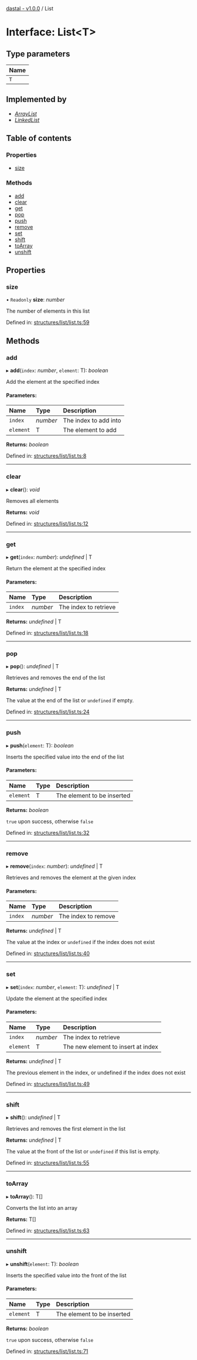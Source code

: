 [dastal - v1.0.0](../README.md) / List

# Interface: List<T\>

## Type parameters

| Name |
| :------ |
| `T` |

## Implemented by

* [*ArrayList*](../classes/arraylist.md)
* [*LinkedList*](../classes/linkedlist.md)

## Table of contents

### Properties

- [size](list.md#size)

### Methods

- [add](list.md#add)
- [clear](list.md#clear)
- [get](list.md#get)
- [pop](list.md#pop)
- [push](list.md#push)
- [remove](list.md#remove)
- [set](list.md#set)
- [shift](list.md#shift)
- [toArray](list.md#toarray)
- [unshift](list.md#unshift)

## Properties

### size

• `Readonly` **size**: *number*

The number of elements in this list

Defined in: [structures/list/list.ts:59](https://github.com/havelessbemore/dastal/blob/5fab342/src/structures/list/list.ts#L59)

## Methods

### add

▸ **add**(`index`: *number*, `element`: T): *boolean*

Add the element at the specified index

#### Parameters:

| Name | Type | Description |
| :------ | :------ | :------ |
| `index` | *number* | The index to add into |
| `element` | T | The element to add |

**Returns:** *boolean*

Defined in: [structures/list/list.ts:8](https://github.com/havelessbemore/dastal/blob/5fab342/src/structures/list/list.ts#L8)

___

### clear

▸ **clear**(): *void*

Removes all elements

**Returns:** *void*

Defined in: [structures/list/list.ts:12](https://github.com/havelessbemore/dastal/blob/5fab342/src/structures/list/list.ts#L12)

___

### get

▸ **get**(`index`: *number*): *undefined* \| T

Return the element at the specified index

#### Parameters:

| Name | Type | Description |
| :------ | :------ | :------ |
| `index` | *number* | The index to retrieve |

**Returns:** *undefined* \| T

Defined in: [structures/list/list.ts:18](https://github.com/havelessbemore/dastal/blob/5fab342/src/structures/list/list.ts#L18)

___

### pop

▸ **pop**(): *undefined* \| T

Retrieves and removes the end of the list

**Returns:** *undefined* \| T

The value at the end of the list or `undefined` if empty.

Defined in: [structures/list/list.ts:24](https://github.com/havelessbemore/dastal/blob/5fab342/src/structures/list/list.ts#L24)

___

### push

▸ **push**(`element`: T): *boolean*

Inserts the specified value into the end of the list

#### Parameters:

| Name | Type | Description |
| :------ | :------ | :------ |
| `element` | T | The element to be inserted |

**Returns:** *boolean*

`true` upon success, otherwise `false`

Defined in: [structures/list/list.ts:32](https://github.com/havelessbemore/dastal/blob/5fab342/src/structures/list/list.ts#L32)

___

### remove

▸ **remove**(`index`: *number*): *undefined* \| T

Retrieves and removes the element at the given index

#### Parameters:

| Name | Type | Description |
| :------ | :------ | :------ |
| `index` | *number* | The index to remove |

**Returns:** *undefined* \| T

The value at the index or `undefined` if the index does not exist

Defined in: [structures/list/list.ts:40](https://github.com/havelessbemore/dastal/blob/5fab342/src/structures/list/list.ts#L40)

___

### set

▸ **set**(`index`: *number*, `element`: T): *undefined* \| T

Update the element at the specified index

#### Parameters:

| Name | Type | Description |
| :------ | :------ | :------ |
| `index` | *number* | The index to retrieve |
| `element` | T | The new element to insert at index |

**Returns:** *undefined* \| T

The previous element in the index, or undefined if the index does not exist

Defined in: [structures/list/list.ts:49](https://github.com/havelessbemore/dastal/blob/5fab342/src/structures/list/list.ts#L49)

___

### shift

▸ **shift**(): *undefined* \| T

Retrieves and removes the first element in the list

**Returns:** *undefined* \| T

The value at the front of the list or `undefined` if this list is empty.

Defined in: [structures/list/list.ts:55](https://github.com/havelessbemore/dastal/blob/5fab342/src/structures/list/list.ts#L55)

___

### toArray

▸ **toArray**(): T[]

Converts the list into an array

**Returns:** T[]

Defined in: [structures/list/list.ts:63](https://github.com/havelessbemore/dastal/blob/5fab342/src/structures/list/list.ts#L63)

___

### unshift

▸ **unshift**(`element`: T): *boolean*

Inserts the specified value into the front of the list

#### Parameters:

| Name | Type | Description |
| :------ | :------ | :------ |
| `element` | T | The element to be inserted |

**Returns:** *boolean*

`true` upon success, otherwise `false`

Defined in: [structures/list/list.ts:71](https://github.com/havelessbemore/dastal/blob/5fab342/src/structures/list/list.ts#L71)
